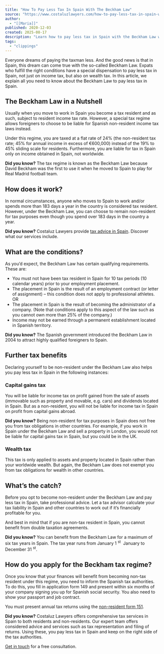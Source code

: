 ```yaml
---
title: "How To Pay Less Tax In Spain With The Beckham Law"
source: "https://www.costaluzlawyers.com/how-to-pay-less-tax-in-spain-with-the-beckham-law/"
author:
  - "[[Maria]]"
published: 2020-12-03
created: 2025-08-17
description: "Learn how to pay less tax in Spain with the Beckham Law with expert legal advice from CostaLuz Lawyers."
tags:
  - "clippings"
---
```

Everyone dreams of paying the taxman less. And the good news is that in Spain, this dream can come true with the so-called Beckham Law. Expats who fulfill the right conditions have a special dispensation to pay less tax in Spain, not just on income tax, but also on wealth tax. In this article, we explain all you need to know about the Beckham Law to pay less tax in Spain.

## The Beckham Law in a Nutshell

Usually when you move to work in Spain you become a tax resident and as such, subject to resident income tax rate. However, a special tax regime allows foreigners to choose to be liable for Spanish non-resident income tax laws instead.

Under this regime, you are taxed at a flat rate of 24% (the non-resident tax rate; 45% for annual income in excess of €600,000) instead of the 19% to 45% sliding scale for residents. Furthermore, you are liable for tax in Spain only on income obtained in Spain, not worldwide.

**Did you know?** The tax regime is known as the Beckham Law because David Beckham was the first to use it when he moved to Spain to play for Real Madrid football team.

## How does it work?

In normal circumstances, anyone who moves to Spain to work and/or spends more than 183 days a year in the country is considered tax resident. However, under the Beckham Law, you can choose to remain non-resident for tax purposes even though you spend over 183 days in the country a year.

**Did you know?** Costaluz Lawyers provide [tax advice in Spain](https://www.costaluzlawyers.com/personal/living-in-spain/tax-representation/). Discover what our services include.

## What are the conditions?

As you’d expect, the Beckham Law has certain qualifying requirements. These are:

- You must not have been tax resident in Spain for 10 tax periods (10 calendar years) prior to your employment placement.
- The placement in Spain is the result of an employment contract (or letter of assignment) – this condition does not apply to professional athletes. OR
- The placement in Spain is the result of becoming the administrator of a company. (Note that conditions apply to this aspect of the law such as you cannot own more than 25% of the company.)
- Income may not be earned through a permanent establishment located in Spanish territory.

**Did you know?** The Spanish government introduced the Beckham Law in 2004 to attract highly qualified foreigners to Spain.

## Further tax benefits

Declaring yourself to be non-resident under the Beckham Law also helps you pay less tax in Spain in the following instances:

### Capital gains tax

You will be liable for income tax on profit gained from the sale of assets (immovable such as property and movable, e.g. cars) and dividends located in Spain. But as a non-resident, you will not be liable for income tax in Spain on profit from capital gains abroad.

**Did you know?** Being non-resident for tax purposes in Spain does not free you from tax obligations in other countries. For example, if you work in Spain under the Beckham Law and sell a property in London, you would not be liable for capital gains tax in Spain, but you could be in the UK.

### Wealth tax

This tax is only applied to assets and property located in Spain rather than your worldwide wealth. But again, the Beckham Law does not exempt you from tax obligations for wealth in other countries.

## What’s the catch?

Before you opt to become non-resident under the Beckham Law and pay less tax in Spain, take professional advice. Let a tax advisor calculate your tax liability in Spain and other countries to work out if it’s financially profitable for you.

And best in mind that if you are non-tax resident in Spain, you cannot benefit from double taxation agreements.

**Did you know?** You can benefit from the Beckham Law for a maximum of six tax years in Spain. The tax year runs from January 1 <sup>st</sup>  January to December 31 <sup>st</sup>.

## How do you apply for the Beckham tax regime?

Once you know that your finances will benefit from becoming non-tax resident under this regime, you need to inform the Spanish tax authorities. To do this, you fill in application form 149 and present within six months of your company signing you up for Spanish social security. You also need to show your passport and job contract.

You must present annual tax returns using the [non-resident form 151](https://www.agenciatributaria.gob.es/AEAT.sede/en_gb/tramitacion/G615.shtml).

**Did you know?** Costaluz Lawyers offers comprehensive tax services in Spain to both residents and non-residents. Our expert team offers considered advice and services such as tax representation and filing of returns. Using these, you pay less tax in Spain and keep on the right side of the tax authorities.

[Get in touch](https://costaluzlawyers.com/contact/) for a free consultation.
